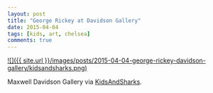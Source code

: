 ```yaml
---
layout: post
title: "George Rickey at Davidson Gallery"
date: 2015-04-04
tags: [kids, art, chelsea]
comments: true
---
```

<a href='https://instagram.com/p/1Dw3q9Icly'>![]({{ site.url }}/images/posts/2015-04-04-george-rickey-davidson-gallery/kidsandsharks.png)</a>

Maxwell Davidson Gallery via <a href='https://instagram.com/kidsandsharks'>KidsAndSharks</a>.
